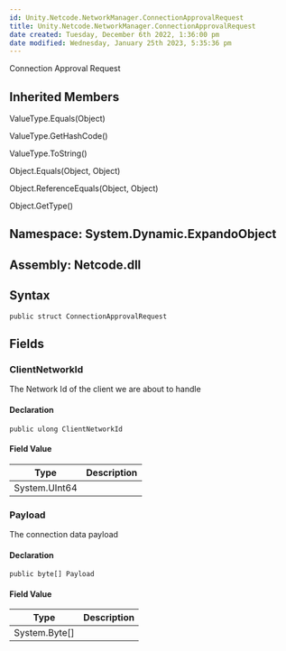 ```yaml
---
id: Unity.Netcode.NetworkManager.ConnectionApprovalRequest
title: Unity.Netcode.NetworkManager.ConnectionApprovalRequest
date created: Tuesday, December 6th 2022, 1:36:00 pm
date modified: Wednesday, January 25th 2023, 5:35:36 pm
---
```


<div class="markdown level0 summary">

Connection Approval Request

</div>

<div class="markdown level0 conceptual">

</div>

<div class="inheritedMembers">

## Inherited Members

<div>

ValueType.Equals(Object)

</div>

<div>

ValueType.GetHashCode()

</div>

<div>

ValueType.ToString()

</div>

<div>

Object.Equals(Object, Object)

</div>

<div>

Object.ReferenceEquals(Object, Object)

</div>

<div>

Object.GetType()

</div>

</div>

## **Namespace**: System.Dynamic.ExpandoObject

## **Assembly**: Netcode.dll

## Syntax

``` lang-csharp
public struct ConnectionApprovalRequest
```

## Fields

### ClientNetworkId

<div class="markdown level1 summary">

The Network Id of the client we are about to handle

</div>

<div class="markdown level1 conceptual">

</div>

#### Declaration

``` lang-csharp
public ulong ClientNetworkId
```

#### Field Value

| Type          | Description |
|---------------|-------------|
| System.UInt64 |             |

### Payload

<div class="markdown level1 summary">

The connection data payload

</div>

<div class="markdown level1 conceptual">

</div>

#### Declaration

``` lang-csharp
public byte[] Payload
```

#### Field Value

| Type            | Description |
|-----------------|-------------|
| System.Byte\[\] |             |

